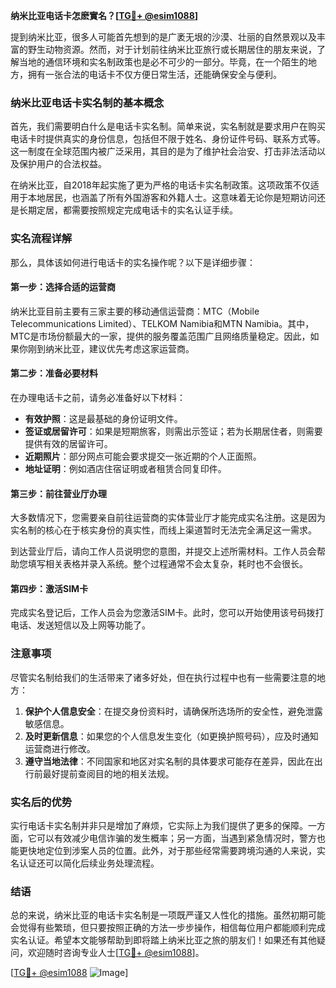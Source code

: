 **纳米比亚电话卡怎麽實名？[[TG💪+ @esim1088](https://t.me/s/esim1088)]**

提到纳米比亚，很多人可能首先想到的是广袤无垠的沙漠、壮丽的自然景观以及丰富的野生动物资源。然而，对于计划前往纳米比亚旅行或长期居住的朋友来说，了解当地的通信环境和实名制政策也是必不可少的一部分。毕竟，在一个陌生的地方，拥有一张合法的电话卡不仅方便日常生活，还能确保安全与便利。

### 纳米比亚电话卡实名制的基本概念

首先，我们需要明白什么是电话卡实名制。简单来说，实名制就是要求用户在购买电话卡时提供真实的身份信息，包括但不限于姓名、身份证件号码、联系方式等。这一制度在全球范围内被广泛采用，其目的是为了维护社会治安、打击非法活动以及保护用户的合法权益。

在纳米比亚，自2018年起实施了更为严格的电话卡实名制政策。这项政策不仅适用于本地居民，也涵盖了所有外国游客和外籍人士。这意味着无论你是短期访问还是长期定居，都需要按照规定完成电话卡的实名认证手续。

### 实名流程详解

那么，具体该如何进行电话卡的实名操作呢？以下是详细步骤：

#### 第一步：选择合适的运营商
纳米比亚目前主要有三家主要的移动通信运营商：MTC（Mobile Telecommunications Limited）、TELKOM Namibia和MTN Namibia。其中，MTC是市场份额最大的一家，提供的服务覆盖范围广且网络质量稳定。因此，如果你刚到纳米比亚，建议优先考虑这家运营商。

#### 第二步：准备必要材料
在办理电话卡之前，请务必准备好以下材料：
- **有效护照**：这是最基础的身份证明文件。
- **签证或居留许可**：如果是短期旅客，则需出示签证；若为长期居住者，则需要提供有效的居留许可。
- **近期照片**：部分网点可能会要求提交一张近期的个人正面照。
- **地址证明**：例如酒店住宿证明或者租赁合同复印件。

#### 第三步：前往营业厅办理
大多数情况下，您需要亲自前往运营商的实体营业厅才能完成实名注册。这是因为实名制的核心在于核实身份的真实性，而线上渠道暂时无法完全满足这一需求。

到达营业厅后，请向工作人员说明您的意图，并提交上述所需材料。工作人员会帮助您填写相关表格并录入系统。整个过程通常不会太复杂，耗时也不会很长。

#### 第四步：激活SIM卡
完成实名登记后，工作人员会为您激活SIM卡。此时，您可以开始使用该号码拨打电话、发送短信以及上网等功能了。

### 注意事项

尽管实名制给我们的生活带来了诸多好处，但在执行过程中也有一些需要注意的地方：

1. **保护个人信息安全**：在提交身份资料时，请确保所选场所的安全性，避免泄露敏感信息。
2. **及时更新信息**：如果您的个人信息发生变化（如更换护照号码），应及时通知运营商进行修改。
3. **遵守当地法律**：不同国家和地区对实名制的具体要求可能存在差异，因此在出行前最好提前查阅目的地的相关法规。

### 实名后的优势

实行电话卡实名制并非只是增加了麻烦，它实际上为我们提供了更多的保障。一方面，它可以有效减少电信诈骗的发生概率；另一方面，当遇到紧急情况时，警方也能更快地定位到涉案人员的位置。此外，对于那些经常需要跨境沟通的人来说，实名认证还可以简化后续业务处理流程。

### 结语

总的来说，纳米比亚的电话卡实名制是一项既严谨又人性化的措施。虽然初期可能会觉得有些繁琐，但只要按照正确的方法一步步操作，相信每位用户都能顺利完成实名认证。希望本文能够帮助到即将踏上纳米比亚之旅的朋友们！如果还有其他疑问，欢迎随时咨询专业人士[[TG💪+ @esim1088](https://t.me/s/esim1088)]。

[[TG💪+ @esim1088](https://t.me/s/esim1088) ![Image](https://i.postimg.cc/4NQfJmqS/Snipaste-2025-05-13-00-14-12.png)]